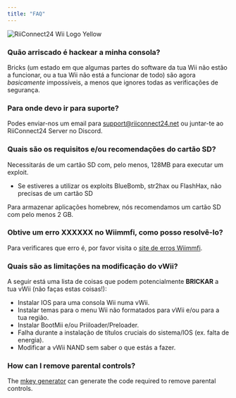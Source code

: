 ```yaml
---
title: "FAQ"
---
```


![RiiConnect24 Wii Logo Yellow](/images/Wii_Yellow_Gray.jpg)

### Quão arriscado é hackear a minha consola?
Bricks (um estado em que algumas partes do software da tua Wii não estão a funcionar, ou a tua Wii não está a funcionar de todo) são agora *basicamente* impossíveis, a menos que ignores todas as verificações de segurança.

### Para onde devo ir para suporte?
Podes enviar-nos um email para support@riiconnect24.net ou juntar-te ao RiiConnect24 Server no Discord.

### Quais são os requisitos e/ou recomendações do cartão SD?
Necessitarás de um cartão SD com, pelo menos, 128MB para executar um exploit.

- Se estiveres a utilizar os exploits BlueBomb, str2hax ou FlashHax, não precisas de um cartão SD

Para armazenar aplicações homebrew, nós recomendamos um cartão SD com pelo menos 2 GB.

### Obtive um erro XXXXXX no Wiimmfi, como posso resolvê-lo?
Para verificares que erro é, por favor visita o [site de erros Wiimmfi](https://wiimmfi.de/error).

### Quais são as limitações na modificação do vWii?
A seguir está uma lista de coisas que podem potencialmente **BRICKAR** a tua vWii (não faças estas coisas!):
* Instalar IOS para uma consola Wii numa vWii.
* Instalar temas para o menu Wii não formatados para vWii e/ou para a tua região.
* Instalar BootMii e/ou Priiloader/Preloader.
* Falha durante a instalação de títulos cruciais do sistema/IOS (ex. falta de energia).
* Modificar a vWii NAND sem saber o que estás a fazer.

### How can I remove parental controls?
The [mkey generator](https://mkey.salthax.org) can generate the code required to remove parental controls.